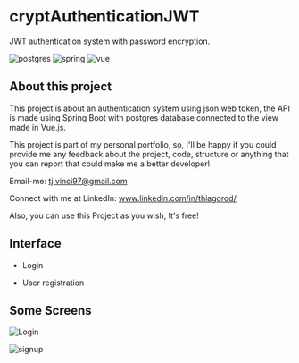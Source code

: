 # cryptAuthenticationJWT
JWT authentication system with password encryption.

![postgres](https://img.shields.io/badge/PostgreSQL-316192?logo=postgresql&logoColor=white)
![spring](https://img.shields.io/badge/Spring-6DB33F?logo=spring&logoColor=white)
![vue](https://img.shields.io/badge/Vue.js-35495E?logo=vue.js&logoColor=4FC08D)
## About this project
This project is about an authentication system using json web token, the API is made using Spring Boot with postgres database connected to the view made in Vue.js.
 
This project is part of my personal portfolio, so, I'll be happy if you could provide me any feedback about the project, code, structure or anything that you can report that could make me a better developer!
  
Email-me: tj.vinci97@gmail.com

Connect with me at LinkedIn: www.linkedin.com/in/thiagorod/

Also, you can use this Project as you wish, It's free!

## Interface

- Login

- User registration

## Some Screens
![Login](https://github.com/andarino/cryptAuthJWT/blob/main/img/authView.png)

![signup](https://github.com/andarino/cryptAuthJWT/blob/main/img/registerView.png)
